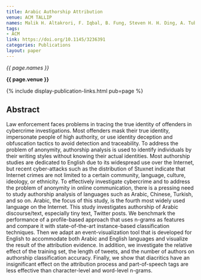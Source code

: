 ```yaml
---
title: Arabic Authorship Attribution
venue: ACM TALLIP
names: Malik H. Altakrori, F. Iqbal, B. Fung, Steven H. H. Ding, A. Tubaishat
tags:
- ACM
link: https://doi.org/10.1145/3236391
categories: Publications
layout: paper
---
```


*{{ page.names }}*

**{{ page.venue }}**

{% include display-publication-links.html pub=page %}

## Abstract

Law enforcement faces problems in tracing the true identity of offenders in cybercrime investigations. Most offenders mask their true identity, impersonate people of high authority, or use identity deception and obfuscation tactics to avoid detection and traceability. To address the problem of anonymity, authorship analysis is used to identify individuals by their writing styles without knowing their actual identities. Most authorship studies are dedicated to English due to its widespread use over the Internet, but recent cyber-attacks such as the distribution of Stuxnet indicate that Internet crimes are not limited to a certain community, language, culture, ideology, or ethnicity. To effectively investigate cybercrime and to address the problem of anonymity in online communication, there is a pressing need to study authorship analysis of languages such as Arabic, Chinese, Turkish, and so on. Arabic, the focus of this study, is the fourth most widely used language on the Internet. This study investigates authorship of Arabic discourse/text, especially tiny text, Twitter posts. We benchmark the performance of a profile-based approach that uses n-grams as features and compare it with state-of-the-art instance-based classification techniques. Then we adapt an event-visualization tool that is developed for English to accommodate both Arabic and English languages and visualize the result of the attribution evidence. In addition, we investigate the relative effect of the training set, the length of tweets, and the number of authors on authorship classification accuracy. Finally, we show that diacritics have an insignificant effect on the attribution process and part-of-speech tags are less effective than character-level and word-level n-grams.